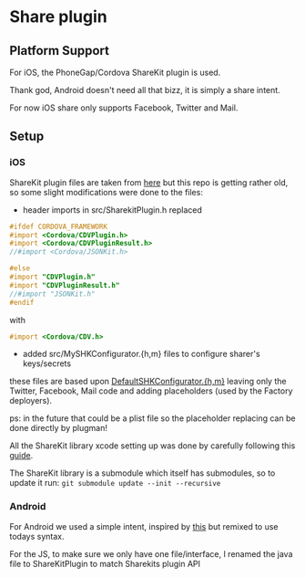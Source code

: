 # Share plugin

## Platform Support

For iOS, the PhoneGap/Cordova ShareKit plugin is used.

Thank god, Android doesn't need all that bizz, it is simply a share intent.

For now iOS share only supports Facebook, Twitter and Mail.

## Setup

### iOS

ShareKit plugin files are taken from [here](https://github.com/phonegap/phonegap-plugins/tree/master/iOS/ShareKitPlugin) but this repo is getting rather old, so some slight modifications were done to the files:

 * header imports in src/SharekitPlugin.h replaced

```objective-c
#ifdef CORDOVA_FRAMEWORK
#import <Cordova/CDVPlugin.h>
#import <Cordova/CDVPluginResult.h>
//#import <Cordova/JSONKit.h>

#else
#import "CDVPlugin.h"
#import "CDVPluginResult.h"
//#import "JSONKit.h"
#endif
```

with

```objective-c
#import <Cordova/CDV.h>
```

 * added src/MySHKConfigurator.{h,m} files to configure sharer's keys/secrets

these files are based upon [DefaultSHKConfigurator.{h,m}](https://github.com/ShareKit/ShareKit/tree/master/Classes/ShareKit/Configuration) leaving only the Twitter, Facebook, Mail code and adding placeholders (used by the Factory deployers).

ps: in the future that could be a plist file so the placeholder replacing can be done directly by plugman!

All the ShareKit library xcode setting up was done by carefully following this [guide](https://github.com/ShareKit/ShareKit/wiki/Granular-install).

The ShareKit library is a submodule which itself has submodules, so to update it run:
`git submodule update --init --recursive`

### Android

For Android we used a simple intent, inspired by [this](https://github.com/phonegap/phonegap-plugins/tree/master/Android/Share) but remixed to use todays syntax.

For the JS, to make sure we only have one file/interface, I renamed the java file to ShareKitPlugin to match Sharekits plugin API
